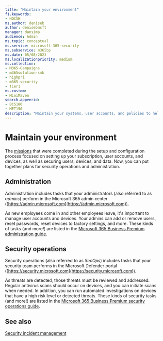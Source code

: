 ```yaml
---
title: "Maintain your environment"
f1.keywords:
- NOCSH
ms.author: deniseb
author: denisebmsft
manager: dansimp
audience: Admin
ms.topic: conceptual
ms.service: microsoft-365-security
ms.subservice: m365bp
ms.date: 05/08/2023
ms.localizationpriority: medium
ms.collection: 
- M365-Campaigns
- m365solution-smb
- highpri
- m365-security
- tier1
ms.custom:
- MiniMaven
search.appverid:
- BCS160
- MET150
description: "Maintain your systems, user accounts, and policies to help protect against cyberattacks."
---
```


# Maintain your environment

The [missions](index.md) that were completed during the setup and configuration process focused on setting up your subscription, user accounts, and devices, as well as securing users, devices, and data. Now, you can put together plans for security operations and administration. 

## Administration

Administration includes tasks that your administrators (also referred to as *admins*) perform in the Microsoft 365 admin center ([https://admin.microsoft.com](https://admin.microsoft.com)).

As new employees come in and other employees leave, it's important to manage user accounts and devices. Your admins can add or remove users, reset passwords, reset devices to factory settings, and more. These kinds of tasks (and more!) are listed in the [Microsoft 365 Business Premium administration guide](m365bp-admin-guide.md).

## Security operations 

Security operations (also referred to as *SecOps*) includes tasks that your security team performs in the Microsoft Defender portal ([https://security.microsoft.com](https://security.microsoft.com)).

As threats are detected, those threats must be reviewed and addressed. Regular antivirus scans should occur on devices, and you can initiate scans when needed. In addition, you can run automated investigations on devices that have a high risk level or detected threats. These kinds of security tasks (and more!) are listed in the [Microsoft 365 Business Premium security operations guide](m365bp-security-operations-guide.md).


## See also

[Security incident management](m365bp-security-incident-management.md)